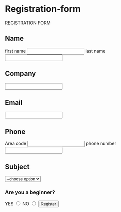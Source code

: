 # Registration-form
<div class="regform">REGISTRATION FORM</div>
    <div class="content">
        <form action="">
            <div id="name">
                <h2>Name</h2>
                <label class="firstlabel">first name</label>
                <input type="text" id="firstname" name="firstname">
                <label class="lastlabel">last name</label>
                <input type="text" id="lastname" name="lastname">
            </div>
            <h2>Company</h2>
            <input type="text" id="company" name="company">
            <h2>Email</h2>
            <input type="email" id="email" name="email">
            <h2>Phone</h2>
            <label class="areacode">Area code</label>
            <input type="text" id="code" name="areacode">
            <label class="phonenumber">phone number</label>
            <input type="tel" id="phone" name="phonenumber">
            <h2>Subject</h2>
            <select name="subject" id="subject">
                <option disabled="disabled" selected="selected">--choose option</option>
                <option value="subject 1">mathematics</option>
                <option value="subject 2">english</option>
                <option value="subject 3">yoruba</option>
            </select>
            <h3 id="question">Are you a beginner?</h2>
            <label class="yes">YES</label>
            <input type="radio" id="YES" name="question" value="YES">
            <label class="no">NO</label>
            <input type="radio" id="NO" name="question" value="NO">
            <button type="submit">Register</button>
        </form>
  </div>
  
